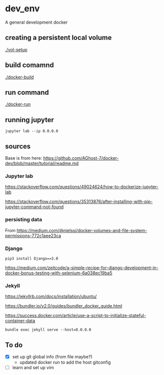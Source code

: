# dev_env

A general development docker

## creating a persistent local volume
[./vol-setup](./vol-setup)

## build comamnd
[./docker-build](./docker-build)

## run command
[./docker-run](./docker-run)

## running jupyter

```
jupyter lab --ip 0.0.0.0
```

## sources

Base is from here: https://github.com/AGhost-7/docker-dev/blob/master/tutorial/readme.md

### Jupyter lab
https://stackoverflow.com/questions/49024624/how-to-dockerize-jupyter-lab


https://stackoverflow.com/questions/35313876/after-installing-with-pip-jupyter-command-not-found


### persisting data
From https://medium.com/@nielssj/docker-volumes-and-file-system-permissions-772c1aee23ca

### Django

```
pip3 install Django==3.0
```

https://medium.com/zeitcode/a-simple-recipe-for-django-development-in-docker-bonus-testing-with-selenium-6a038ec19ba5

### Jekyll
https://jekyllrb.com/docs/installation/ubuntu/

https://bundler.io/v2.0/guides/bundler_docker_guide.html

https://success.docker.com/article/use-a-script-to-initialize-stateful-container-data

```
bundle exec jekyll serve --host=0.0.0.0
```

## To do
- [x] set up git global info (from file maybe?)
  - updated docker run to add the host gitconfig
- [ ] learn and set up vim
